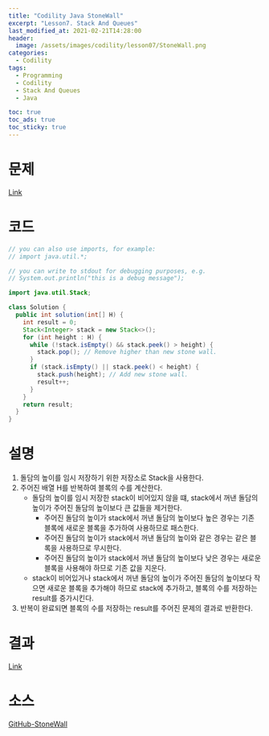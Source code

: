 ```yaml
---
title: "Codility Java StoneWall"
excerpt: "Lesson7. Stack And Queues"
last_modified_at: 2021-02-21T14:28:00
header:
  image: /assets/images/codility/lesson07/StoneWall.png
categories:
  - Codility
tags:
  - Programming
  - Codility
  - Stack And Queues
  - Java

toc: true
toc_ads: true
toc_sticky: true
---
```

# 문제
[Link](https://app.codility.com/programmers/lessons/7-stacks_and_queues/stone_wall/)

# 코드
```java
// you can also use imports, for example:
// import java.util.*;

// you can write to stdout for debugging purposes, e.g.
// System.out.println("this is a debug message");

import java.util.Stack;

class Solution {
  public int solution(int[] H) {
    int result = 0;
    Stack<Integer> stack = new Stack<>();
    for (int height : H) {
      while (!stack.isEmpty() && stack.peek() > height) {
        stack.pop(); // Remove higher than new stone wall.
      }
      if (stack.isEmpty() || stack.peek() < height) {
        stack.push(height); // Add new stone wall.
        result++;
      }
    }
    return result;
  }
}
```

# 설명
1. 돌담의 높이를 임시 저장하기 위한 저장소로 Stack을 사용한다.
2. 주어진 배열 H를 반복하여 블록의 수를 계산한다.
    - 돌담의 높이를 임시 저장한 stack이 비어있지 않을 떄, stack에서 꺼낸 돌담의 높이가 주어진 돌담의 높이보다 큰 값들을 제거한다.
        * 주어진 돌담의 높이가 stack에서 꺼낸 돌담의 높이보다 높은 경우는 기존 블록에 새로운 블록을 추가하여 사용하므로 패스한다.
        * 주어진 돌담의 높이가 stack에서 꺼낸 돌담의 높이와 같은 경우는 같은 블록을 사용하므로 무시한다.
        * 주어진 돌담의 높이가 stack에서 꺼낸 돌담의 높이보다 낮은 경우는 새로운 블록을 사용해야 하므로 기존 값을 지운다.
    - stack이 비어있거나 stack에서 꺼낸 돌담의 높이가 주어진 돌담의 높이보다 작으면 새로운 블록을 추가해야 하므로 stack에 추가하고, 블록의 수를 저장하는 result를 증가시킨다.
5. 반복이 완료되면 블록의 수를 저장하는 result를 주어진 문제의 결과로 반환한다.

# 결과
[Link](https://app.codility.com/demo/results/trainingJSWNH2-6PS/)

# 소스
[GitHub-StoneWall](https://github.com/GracefulSoul/Sample/blob/master/src/main/java/gracefulsoul/codility/lesson07/StoneWall.java)
